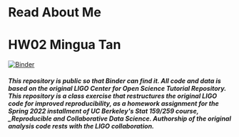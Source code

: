 # Read About Me
# HW02 Mingua Tan
[![Binder](https://mybinder.org/badge_logo.svg)](https://mybinder.org/v2/gh/UCB-stat-159-s23/hw02-MinghuaTan/HEAD?labpath=LOSC_Event_tutorial.ipynb)

##### This repository is public so that Binder can find it. All code and data is based on the original LIGO Center for Open Science Tutorial Repository. This repository is a class exercise that restructures the original LIGO code for improved reproducibility, as a homework assignment for the Spring 2022 installment of UC Berkeley's Stat 159/259 course, _Reproducible and Collaborative Data Science. Authorship of the original analysis code rests with the LIGO collaboration.